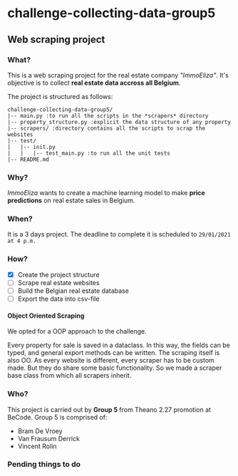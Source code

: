 # challenge-collecting-data-group5
## Web scraping project

### What?
This is a web scraping project for the real estate company *"ImmoEliza"*. 
It's objective is to collect **real estate data accross all Belgium**.

The project is structured as follows:
```
challenge-collecting-data-group5/
|-- main.py :to run all the scripts in the *scrapers* directory
|-- property_structure.py :explicit the data structure of any property
|-- scrapers/ :directory contains all the scripts to scrap the websites
|-- test/
|   |-- init.py
|   |   |-- test_main.py :to run all the unit tests
|-- README.md
```

### Why?
*ImmoEliza* wants to create a machine learning model to make **price predictions** on real estate sales in Belgium.

### When?
It is a 3 days project.
The deadline to complete it is scheduled to `29/01/2021 at 4 p.m.`

### How?
- [x] Create the project structure
- [ ] Scrape real estate websites
- [ ] Build the Belgian real estate database
- [ ] Export the data into csv-file

#### Object Oriented Scraping 

We opted for a OOP approach to the challenge.

Every property for sale is saved in a dataclass. In this way, the fields can be
typed, and general export methods can be written. The scraping itself is also
OO. As every website is different, every scraper has to be custom made. But
they do share some basic functionality. So we made a scraper base class from
which all scrapers inherit.

### Who?
This project is carried out by **Group 5** from Theano 2.27 promotion at BeCode.
Group 5 is comprised of:
- Bram De Vroey
- Van Frausum Derrick
- Vincent Rolin

### Pending things to do
